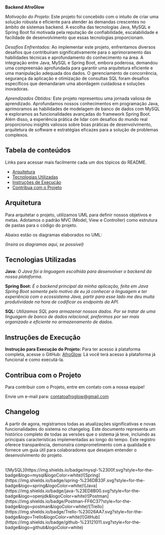 **Backend AfroGlow**

*Motivação do Projeto:*
Este projeto foi concebido com o intuito de criar uma solução robusta e eficiente para atender às demandas crescentes no âmbito de sistemas backend. A escolha das tecnologias Java, MySQL e Spring Boot foi motivada pela reputação de confiabilidade, escalabilidade e facilidade de desenvolvimento que essas tecnologias proporcionam.

*Desafios Enfrentados:*
Ao implementar este projeto, enfrentamos diversos desafios que contribuíram significativamente para o aprimoramento das habilidades técnicas e aprofundamento do conhecimento na área. A integração entre Java, MySQL e Spring Boot, embora poderosa, demandou uma compreensão aprofundada para garantir uma arquitetura eficiente e uma manipulação adequada dos dados. O gerenciamento de concorrência, segurança da aplicação e otimização de consultas SQL foram desafios específicos que demandaram uma abordagem cuidadosa e soluções inovadoras.

*Aprendizados Obtidos:*
Este projeto representou uma jornada valiosa de aprendizado. Aprofundamos nossos conhecimentos em programação Java, aprimoramos as habilidades de modelagem de banco de dados com MySQL e exploramos as funcionalidades avançadas do framework Spring Boot. Além disso, a experiência prática de lidar com desafios do mundo real proporcionou insights valiosos sobre boas práticas de desenvolvimento, arquitetura de software e estratégias eficazes para a solução de problemas complexos.

## Tabela de conteúdos

Links para acessar mais facilmente cada um dos tópicos do README.

- [Arquitetura](#arquitetura)
- [Tecnologias Utilizadas](#tecnologias-utilizadas)
- [Instruções de Execução](#instruções-de-execução)
- [Contribua com o Projeto](#contribua-com-o-projeto)

## Arquitetura

Para arquitetar o projeto, utilizamos UML para definir nossos objetivos e metas. Adotamos o padrão MVC (Model, View e Controller) como estrutura de pastas para o código do projeto.

Abaixo estão os diagramas elaborados no UML:

*(Insira os diagramas aqui, se possível)*

## Tecnologias Utilizadas

**Java:**
*O Java foi a linguagem escolhida para desenvolver o backend da nossa plataforma.*

**Spring Boot:**
*É o backend principal da minha aplicação, feita em Java Spring Boot somente pelo motivo de eu já conhecer a linguagem e ter experiência com o ecossistema Java, partir para esse lado me deu muita produtividade na hora de codificar os endpoints da API.*

**SQL:**
*Utilizamos SQL para armazenar nossos dados. Por se tratar de uma linguagem de banco de dados relacional, preferimos por ser mais organizado e eficiente no armazenamento de dados.*

## Instruções de Execução

**Instrução para Execução do Projeto:**
Para ter acesso à plataforma completa, acesse o GitHub: [AfroGlow](https://github.com/AfroGlow).
Lá você terá acesso à plataforma já funcional e como executá-la.

## Contribua com o Projeto

Para contribuir com o Projeto, entre em contato com a nossa equipe!

Envie um e-mail para: [contatoafroglow@gmail.com](mailto:contatoafroglow@gmail.com)


## Changelog

A partir de agora, registramos todas as atualizações significativas e novas funcionalidades do sistema no changelog. Este documento representa um histórico completo de todas as versões que o sistema já teve, incluindo as principais características implementadas ao longo do tempo. Este registro oferece transparência, demonstra comprometimento com a qualidade e fornece um guia útil para colaboradores que desejam entender o desenvolvimento do projeto.

<br>
![MySQL](https://img.shields.io/badge/mysql-%2300f.svg?style=for-the-badge&logo=mysql&logoColor=white)![Spring](https://img.shields.io/badge/spring-%236DB33F.svg?style=for-the-badge&logo=spring&logoColor=white)![Java](https://img.shields.io/badge/java-%23ED8B00.svg?style=for-the-badge&logo=openjdk&logoColor=white)![Postman](https://img.shields.io/badge/Postman-FF6C37?style=for-the-badge&logo=postman&logoColor=white)![Trello](https://img.shields.io/badge/Trello-%23026AA7.svg?style=for-the-badge&logo=Trello&logoColor=white)![GitHub](https://img.shields.io/badge/github-%23121011.svg?style=for-the-badge&logo=github&logoColor=white)
